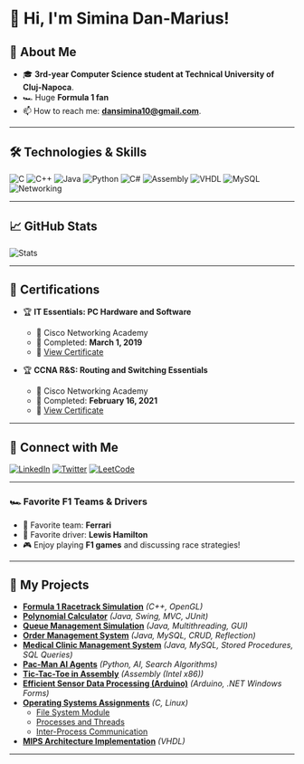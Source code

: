 # 👋 Hi, I'm Simina Dan-Marius!

## 🚀 About Me
- 🎓 **3rd-year Computer Science student at Technical University of Cluj-Napoca**.
- 🏎️ Huge **Formula 1 fan**
- 📫 How to reach me: **dansimina10@gmail.com**.

---

## 🛠️ Technologies & Skills
![C](https://img.shields.io/badge/C-A8B9CC?style=for-the-badge&logo=c&logoColor=white)
![C++](https://img.shields.io/badge/C++-00599C?style=for-the-badge&logo=cplusplus&logoColor=white)
![Java](https://img.shields.io/badge/Java-007396?style=for-the-badge&logo=openjdk&logoColor=white)
![Python](https://img.shields.io/badge/Python-3776AB?style=for-the-badge&logo=python&logoColor=white)
![C#](https://img.shields.io/badge/C%23-239120?style=for-the-badge&logo=csharp&logoColor=white)
![Assembly](https://img.shields.io/badge/Assembly-525252?style=for-the-badge&logo=assemblyscript&logoColor=white)
![VHDL](https://img.shields.io/badge/VHDL-FFA500?style=for-the-badge&logoColor=white)
![MySQL](https://img.shields.io/badge/MySQL-4479A1?style=for-the-badge&logo=mysql&logoColor=white)
![Networking](https://img.shields.io/badge/Networking-FF6F00?style=for-the-badge&logo=cisco&logoColor=white)

---

## 📈 GitHub Stats
![Stats](https://github-readme-stats.vercel.app/api?username=dansimina&show_icons=true&theme=radical)

---

## 📜 Certifications

- 🏆 **IT Essentials: PC Hardware and Software**  
  - 🏫 Cisco Networking Academy  
  - 📅 Completed: **March 1, 2019**  
  - 🔗 [View Certificate](https://github.com/dansimina/Certifications)

- 🏆 **CCNA R&S: Routing and Switching Essentials**  
  - 🏫 Cisco Networking Academy  
  - 📅 Completed: **February 16, 2021**  
  - 🔗 [View Certificate](https://github.com/dansimina/Certifications)


---

## 🔗 Connect with Me
[![LinkedIn](https://img.shields.io/badge/LinkedIn-0A66C2?style=for-the-badge&logo=linkedin&logoColor=white)](www.linkedin.com/in/dan-marius-simina-3b97242a3)
[![Twitter](https://img.shields.io/badge/Twitter-1DA1F2?style=for-the-badge&logo=twitter&logoColor=white)](https://x.com/SiminaDanMariu1)
[![LeetCode](https://img.shields.io/badge/LeetCode-FFA116?style=for-the-badge&logo=leetcode&logoColor=black)](https://leetcode.com/u/dansimina10/)

---

### 🏎️ Favorite F1 Teams & Drivers
- 🏁 Favorite team: **Ferrari**
- 🚀 Favorite driver: **Lewis Hamilton**
- 🎮 Enjoy playing **F1 games** and discussing race strategies!

---

## 📂 My Projects

- [**Formula 1 Racetrack Simulation**](https://github.com/dansimina/OpenGL-project) *(C++, OpenGL)*
- [**Polynomial Calculator**](https://github.com/dansimina/Fundamental-Programming-Techniques/tree/main/pt2024_30222_simina_dan-marius_assignment_1) *(Java, Swing, MVC, JUnit)*
- [**Queue Management Simulation**](https://github.com/dansimina/Fundamental-Programming-Techniques/tree/main/pt2024_30222_simina_dan-marius_assignment_2) *(Java, Multithreading, GUI)*
- [**Order Management System**](https://github.com/dansimina/Fundamental-Programming-Techniques/tree/main/pt2024_30222_simina_dan-marius_assignment_3) *(Java, MySQL, CRUD, Reflection)*
- [**Medical Clinic Management System**](https://github.com/dansimina/Proiect_Baze_de_Date.git) *(Java, MySQL, Stored Procedures, SQL Queries)*
- [**Pac-Man AI Agents**](https://github.com/dansimina/Project_PacMan_AI/tree/main) *(Python, AI, Search Algorithms)*
- [**Tic-Tac-Toe in Assembly**](https://github.com/dansimina/Tic-Tac-Toe-Assembly.git) *(Assembly (Intel x86))*
- [**Efficient Sensor Data Processing (Arduino)**](https://github.com/dansimina/Efficient-sensor-data-processing-implementations-on-microcontrollers/tree/main) *(Arduino, .NET Windows Forms)*
- [**Operating Systems Assignments**](https://github.com/dansimina/Operating-Systems-Assignments) *(C, Linux)*
  - [File System Module](https://github.com/dansimina/Operating-Systems-Assignments/tree/main/a1)
  - [Processes and Threads](https://github.com/dansimina/Operating-Systems-Assignments/tree/main/a2)
  - [Inter-Process Communication](https://github.com/dansimina/Operating-Systems-Assignments/tree/main/a3)
- [**MIPS Architecture Implementation**](https://github.com/dansimina/MIPS-architecture) *(VHDL)*

---
